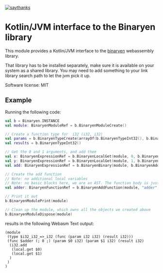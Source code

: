 [![saythanks](https://img.shields.io/badge/say-thanks-ff69b4.svg)](https://saythanks.io/to/irmen)


# Kotlin/JVM interface to the Binaryen library

This module provides a Kotlin/JVM interface to the
[binaryen](https://github.com/WebAssembly/binaryen) webassembly library.

That library has to be installed separately, make sure it is available on your system as a shared library.
You may need to add something to your link library search path to let the jvm pick it up.

Software license: MIT

## Example

Running the following code:
```kotlin
val b = Binaryen.INSTANCE
val module: BinaryenModuleRef = b.BinaryenModuleCreate()

// Create a function type for  i32 (i32, i32)
val params = b.BinaryenTypeCreate(arrayOf(b.BinaryenTypeInt32(), b.BinaryenTypeInt32()).toLongArray(), 2)
val results = b.BinaryenTypeInt32()

// Get the 0 and 1 arguments, and add them
val x: BinaryenExpressionRef = b.BinaryenLocalGet(module, 0, b.BinaryenTypeInt32())
val y: BinaryenExpressionRef = b.BinaryenLocalGet(module, 1, b.BinaryenTypeInt32())
val add: BinaryenExpressionRef = b.BinaryenBinary(module, b.BinaryenAddInt32(), x, y)

// Create the add function
// Note: no additional local variables
// Note: no basic blocks here, we are an AST. The function body is just an expression node.
val adder: BinaryenFunctionRef = b.BinaryenAddFunction(module, "adder", params, results, null, 0, add)

// Print it out
b.BinaryenModulePrint(module)

// Clean up the module, which owns all the objects we created above
b.BinaryenModuleDispose(module)
```

results in the following Webasm Text output:
```
(module
 (type $i32_i32_=>_i32 (func (param i32 i32) (result i32)))
 (func $adder (; 0 ;) (param $0 i32) (param $1 i32) (result i32)
  (i32.add
   (local.get $0)
   (local.get $1)
  )
 )
)
```
